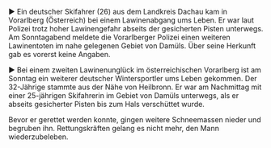 ▶ Ein deutscher Skifahrer (26) aus dem Landkreis Dachau kam in
Vorarlberg (Österreich) bei einem Lawinenabgang ums Leben. Er war laut
Polizei trotz hoher Lawinengefahr abseits der gesicherten Pisten
unterwegs. Am Sonntagabend meldete die Vorarlberger Polizei einen
weiteren Lawinentoten im nahe gelegenen Gebiet von Damüls. Über seine
Herkunft gab es vorerst keine Angaben.

▶ Bei einem zweiten Lawinenunglück im österreichischen Vorarlberg ist am
Sonntag ein weiterer deutscher Wintersportler ums Leben gekommen. Der
32-Jährige stammte aus der Nähe von Heilbronn. Er war am Nachmittag mit
einer 25-jährigen Skifahrerin im Gebiet von Damüls unterwegs, als er
abseits gesicherter Pisten bis zum Hals verschüttet wurde.

Bevor er gerettet werden konnte, gingen weitere Schneemassen nieder und
begruben ihn. Rettungskräften gelang es nicht mehr, den Mann
wiederzubeleben.
